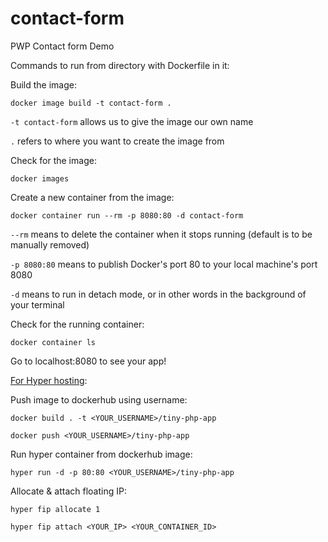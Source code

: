 # contact-form
PWP Contact form Demo

Commands to run from directory with Dockerfile in it:


Build the image:

`docker image build -t contact-form .`

`-t contact-form` allows us to give the image our own name

`.` refers to where you want to create the image from


Check for the image:

`docker images`


Create a new container from the image:

`docker container run --rm -p 8080:80 -d contact-form`

`--rm` means to delete the container when it stops running (default is to be manually removed)

`-p 8080:80` means to publish Docker's port 80 to your local machine's port 8080

`-d` means to run in detach mode, or in other words in the background of your terminal


Check for the running container:

`docker container ls`


Go to localhost:8080 to see your app!


[For Hyper hosting](https://hyper.sh/howto/deploying-a-docker-based-php-project-with-hyper.sh.html):


Push image to dockerhub using username:

`docker build . -t <YOUR_USERNAME>/tiny-php-app`

`docker push <YOUR_USERNAME>/tiny-php-app`


Run hyper container from dockerhub image:

`hyper run -d -p 80:80 <YOUR_USERNAME>/tiny-php-app`


Allocate & attach floating IP:

`hyper fip allocate 1`

`hyper fip attach <YOUR_IP> <YOUR_CONTAINER_ID>`
